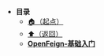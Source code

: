 * **目录**
  * [🏠（起点）](/study/README)
  * [⬆️（返回）](/study/Java后端\04-SpringCloud/README)
  * [**OpenFeign-基础入门**](/study/Java后端/04-SpringCloud/Feign/OpenFeign-基础入门)
